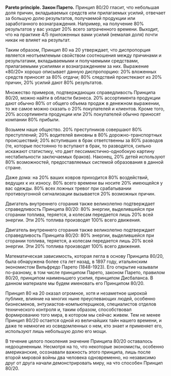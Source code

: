 **Pareto principle. Закон Парето.**
Принцип 80/20 гласит, что небольшая доля причин, вкладываемых средств или прилагаемых усилий, отвечает за большую долю результатов, получаемой продукции или заработанного вознаграждения. Например, на получение 80% результатов у вас уходит 20% всего затраченного времени. Выходит, что на практике 4/5 приложенных вами усилий (немалая доля) почти никак не влияет на результат.

Таким образом, Принцип 80 на 20 утверждает, что диспропорция является неотъемлемым свойством соотношения между причинами и результатами, вкладываемыми и получаемыми средствами, прилагаемыми усилиями и вознаграждением за них. Выражение «80/20» хорошо описывает данную диспропорцию: 20% вложенных средств приносят за 80% отдачи; 80% следствий проистекают из 20% причин, 20% усилий дают 80% результатов.

Множество примеров, подтверждающих справедливость Принципа 80/20, можно найти в области бизнеса. 20% ассортимента продукции дают обычно 80% от общего объема продаж в денежном выражении, то же самое можно сказать о 20% покупателей и клиентов. Кроме того, 20% ассортимента продукции или 20% покупателей обычно приносят компании 80% прибыли.

Возьмем наше общество. 20% преступников совершают 80% преступлений; 20% водителей виновны в 80% дорожно-транспортных происшествий; 20% вступивших в брак ответственны за 80% разводов (те, которые постоянно то вступают в брак, то разводятся, сильно искажают статистику, что дает пессимистично-однобокую картину нестабильности заключаемых браков). Наконец, 20% детей используют 80% возможностей, предоставляемых системой образования в данной стране.

Даже дома: на 20% ваших ковров приходится 80% воздействий, ведущих к их износу. 80% всего времени вы носите 20% имеющейся у вас одежды. 80% всех ложных тревог при срабатывании противоугонной сигнализации вызывается 20% возможных причин.

Двигатель внутреннего сгорания также великолепно подтверждает справедливость Принципа 80/20: 80% энергии, выделившейся при сгорании топлива, теряется, а колесам передается лишь 20% всей энергии. Эти 20% топлива производят 100% всего движения.

Двигатель внутреннего сгорания также великолепно подтверждает справедливость Принципа 80/20: 80% энергии, выделившейся при сгорании топлива, теряется, а колесам передается лишь 20% всей энергии. Эти 20% топлива производят 100% всего движения.

Математическая зависимость, которая легла в основу Принципа 80/20, была обнаружена более ста лет назад, в 1897 году, итальянским экономистом Вильфредо Парето (1848-1923). Его открытие называли по-разному, в том числе принципом Парето, законом Парето, правилом 80/20, принципом наименьшего усилия, принципом Дисбаланса. В данном материале мы будем именовать его Принципом 80/20.

Принцип 80 на 20 оказал огромное, хотя и незаметное широкой публике, влияние на многих ныне преуспевающих людей, особенно бизнесменов, энтузиастов-компьютерщиков, специалистов отделов технического контроля и, таким образом, способствовал формированию того мира, в котором мы сейчас живем. Тем не менее Принцип 80/20 остается одной из величайших тайн нашего времени, и даже те немногие из осведомленных о нем, кто знает и применяет его, используют лишь небольшую долю его мощи.

В течение целого поколения значение Принципа 80/20 оставалось недооцененным. Несмотря на то, что некоторые экономисты, особенно американские, осознавали важность этого принципа, лишь после второй мировой войны два человека одновременно, но независимо друг от друга начали демонстрировать миру, на что способен Принцип 80/20.
